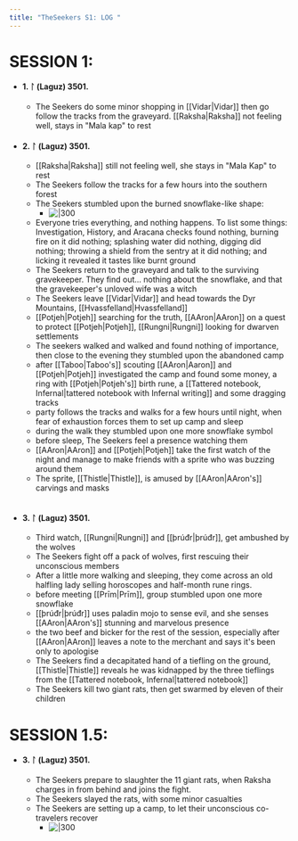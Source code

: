 ```yaml
---
title: "TheSeekers S1: LOG "
---
```

# SESSION 1:

- #### 1. ᛚ (Laguz) 3501.  
	- The Seekers do some minor shopping in [[Vidar|Vidar]] then go follow the tracks from the graveyard. [[Raksha|Raksha]] not feeling well, stays in "Mala kap" to rest

- #### 2. ᛚ (Laguz) 3501.
	- [[Raksha|Raksha]] still not feeling well, she stays in "Mala Kap" to rest  
	- The Seekers follow the tracks for a few hours into the southern forest
	- The Seekers stumbled upon the burned snowflake-like shape:
		- ![ |300](burnedmagicsnowlake.png)
	 - Everyone tries everything, and nothing happens. To list some things: Investigation, History, and Aracana checks found nothing, burning fire on it did nothing; splashing water did nothing, digging did nothing; throwing a shield from the sentry at it did nothing; and licking it revealed it tastes like burnt ground
	 - The Seekers return to the graveyard and talk to the surviving gravekeeper. They find out... nothing about the snowflake, and that the gravekeeper's unloved wife was a witch  
	 - The Seekers leave [[Vidar|Vidar]] and head towards the Dyr Mountains, [[Hvassfelland|Hvassfelland]]  
	 - [[Potjeh|Potjeh]] searching for the truth, [[AAron|AAron]] on a quest to protect [[Potjeh|Potjeh]], [[Rungni|Rungni]] looking for dwarven settlements
	 - The seekers walked and walked and found nothing of importance, then close to the evening they stumbled upon the abandoned camp
	 - after [[Taboo|Taboo's]] scouting [[AAron|Aaron]] and [[Potjeh|Potjeh]] investigated the camp and found some money, a ring with [[Potjeh|Potjeh's]] birth rune, a [[Tattered notebook, Infernal|tattered notebook with Infernal writing]] and some dragging tracks  
	 - party follows the tracks and walks for a few hours until night, when fear of exhaustion forces them to set up camp and sleep  
	 - during the walk they stumbled upon one more snowflake symbol  
	 - before sleep, The Seekers feel a presence watching them  
	 - [[AAron|AAron]] and [[Potjeh|Potjeh]] take the first watch of the night and manage to make friends with a sprite who was buzzing around them  
	 - The sprite, [[Thistle|Thistle]], is amused by [[AAron|AAron's]] carvings and masks  
      
- #### 3. ᛚ (Laguz) 3501.  
	- Third watch, [[Rungni|Rungni]] and [[þrúđr|þrúđr]], get ambushed by the wolves  
	- The Seekers fight off a pack of wolves, first rescuing their unconscious members  
	- After a little more walking and sleeping, they come across an old halfling lady selling horoscopes and half-month rune rings.  
	- before meeting [[Prīm|Prīm]], group stumbled upon one more snowflake  
	- [[þrúđr|þrúđr]] uses paladin mojo to sense evil, and she senses [[AAron|AAron's]] stunning and marvelous presence  
	- the two beef and bicker for the rest of the session, especially after [[AAron|AAron]] leaves a note to the merchant and says it's been only to apologise  
	- The Seekers find a decapitated hand of a tiefling on the ground, [[Thistle|Thistle]] reveals he was kidnapped by the three tieflings from the [[Tattered notebook, Infernal|tattered notebook]]  
	- The Seekers kill two giant rats, then get swarmed by eleven of their children

# SESSION 1.5:

- #### 3. ᛚ (Laguz) 3501.  
	- The Seekers prepare to slaughter the 11 giant rats, when Raksha charges in from behind and joins the fight.   
	- The Seekers slayed the rats, with some minor casualties  
	- The Seekers are setting up a camp, to let their unconscious co-travelers recover  
		- ![ |300](session1.5result.png)